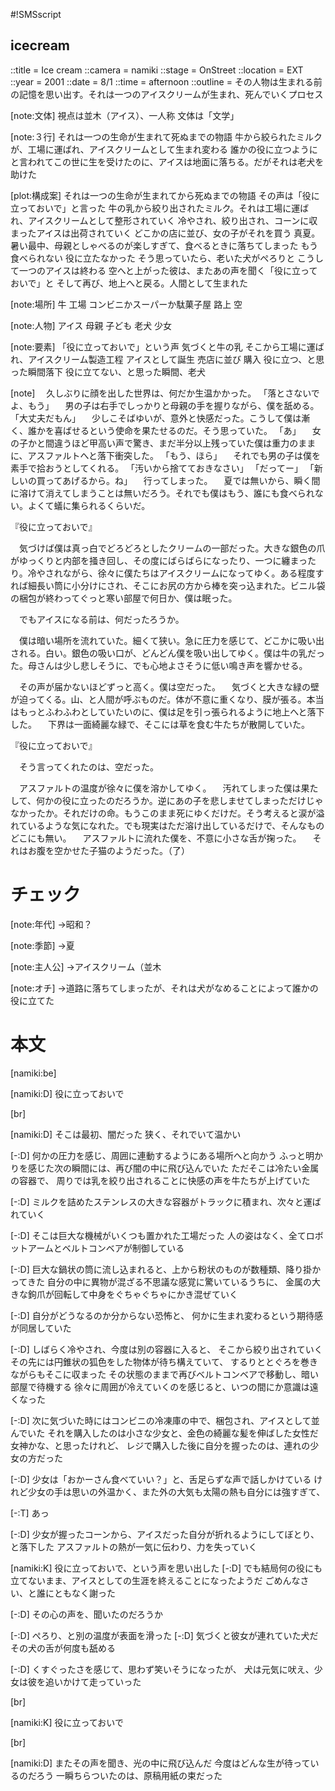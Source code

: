 #!SMSscript

## icecream

::title = Ice cream
::camera = namiki
::stage = OnStreet
::location = EXT
::year = 2001
::date = 8/1
::time = afternoon
::outline = その人物は生まれる前の記憶を思い出す。それは一つのアイスクリームが生まれ、死んでいくプロセス

[note:文体]
視点は並木（アイス）、一人称
文体は「文学」

[note:３行]
それは一つの生命が生まれて死ぬまでの物語
牛から絞られたミルクが、工場に運ばれ、アイスクリームとして生まれ変わる
誰かの役に立つようにと言われてこの世に生を受けたのに、アイスは地面に落ちる。だがそれは老犬を助けた

[plot:構成案]
それは一つの生命が生まれてから死ぬまでの物語
その声は「役に立っておいで」と言った
牛の乳から絞り出されたミルク。それは工場に運ばれ、アイスクリームとして整形されていく
冷やされ、絞り出され、コーンに収まったアイスは出荷されていく
どこかの店に並び、女の子がそれを買う
真夏。暑い最中、母親としゃべるのが楽しすぎて、食べるときに落ちてしまった
もう食べられない
役に立たなかった
そう思っていたら、老いた犬がぺろりと
こうして一つのアイスは終わる
空へと上がった彼は、またあの声を聞く「役に立っておいで」と
そして再び、地上へと戻る。人間として生まれた

[note:場所]
牛
工場
コンビニかスーパーか駄菓子屋
路上
空

[note:人物]
アイス
母親
子ども
老犬
少女

[note:要素]
「役に立っておいで」という声
気づくと牛の乳
そこから工場に運ばれ、アイスクリーム製造工程
アイスとして誕生
売店に並び
購入
役に立つ、と思った瞬間落下
役に立てない、と思った瞬間、老犬

[note]
　久しぶりに顔を出した世界は、何だか生温かかった。
「落とさないでよ、もう」
　男の子は右手でしっかりと母親の手を握りながら、僕を舐める。
「大丈夫だもん」
　少しこそばゆいが、意外と快感だった。こうして僕は漸く、誰かを喜ばせるという使命を果たせるのだ。そう思っていた。
「あ」
　女の子かと間違うほど甲高い声で驚き、まだ半分以上残っていた僕は重力のままに、アスファルトへと落下衝突した。
「もう、ほら」
　それでも男の子は僕を素手で拾おうとしてくれる。
「汚いから捨てておきなさい」
「だってー」
「新しいの買ってあげるから。ね」
　行ってしまった。
　夏では無いから、瞬く間に溶けて消えてしまうことは無いだろう。それでも僕はもう、誰にも食べられない。よくて蟻に集られるくらいだ。

『役に立っておいで』

　気づけば僕は真っ白でどろどろとしたクリームの一部だった。大きな銀色の爪がゆっくりと内部を掻き回し、その度にばらばらになったり、一つに纏まったり。冷やされながら、徐々に僕たちはアイスクリームになってゆく。ある程度すれば細長い筒に小分けにされ、そこにお尻の方から棒を突っ込まれた。ビニル袋の梱包が終わってぐっと寒い部屋で何日か、僕は眠った。

　でもアイスになる前は、何だったろうか。

　僕は暗い場所を流れていた。細くて狭い。急に圧力を感じて、どこかに吸い出される。白い。銀色の吸い口が、どんどん僕を吸い出してゆく。僕は牛の乳だった。母さんは少し悲しそうに、でも心地よさそうに低い鳴き声を響かせる。

　その声が届かないほどずっと高く。僕は空だった。
　気づくと大きな緑の壁が迫ってくる。山、と人間が呼ぶものだ。体が不意に重くなり、膜が張る。本当はもっとふわふわとしていたいのに、僕は足を引っ張られるように地上へと落下した。
　下界は一面綺麗な緑で、そこには草を食む牛たちが散開していた。

『役に立っておいで』

　そう言ってくれたのは、空だった。

　アスファルトの温度が徐々に僕を溶かしてゆく。
　汚れてしまった僕は果たして、何かの役に立ったのだろうか。逆にあの子を悲しませてしまっただけじゃなかったか。それだけの命。もうこのまま死にゆくだけだ。そう考えると涙が溢れているような気になれた。でも現実はただ溶け出しているだけで、そんなものどこにも無い。
　アスファルトに流れた僕を、不意に小さな舌が掬った。
　それはお腹を空かせた子猫のようだった。（了）

# チェック

[note:年代]
→昭和？

[note:季節]
→夏

[note:主人公]
→アイスクリーム（並木

[note:オチ]
→道路に落ちてしまったが、それは犬がなめることによって誰かの役に立てた

# 本文

[namiki:be]

[namiki:D]
役に立っておいで

[br]

[namiki:D]
そこは最初、闇だった
狭く、それでいて温かい

[-:D]
何かの圧力を感じ、周囲に連動するようにある場所へと向かう
ふっと明かりを感じた次の瞬間には、再び闇の中に飛び込んでいた
ただそこは冷たい金属の容器で、
周りでは乳を絞り出されることに快感の声を牛たちが上げていた

[-:D]
ミルクを詰めたステンレスの大きな容器がトラックに積まれ、次々と運ばれていく

[-:D]
そこは巨大な機械がいくつも置かれた工場だった
人の姿はなく、全てロボットアームとベルトコンベアが制御している

[-:D]
巨大な鍋状の筒に流し込まれると、上から粉状のものが数種類、降り掛かってきた
自分の中に異物が混ざる不思議な感覚に驚いているうちに、
金属の大きな鉤爪が回転して中身をぐちゃぐちゃにかき混ぜていく

[-:D]
自分がどうなるのか分からない恐怖と、
何かに生まれ変わるという期待感が同居していた

[-:D]
しばらく冷やされ、今度は別の容器に入ると、
そこから絞り出されていく
その先には円錐状の狐色をした物体が待ち構えていて、
するりととぐろを巻きながらもそこに収まった
その状態のままで再びベルトコンベアで移動し、暗い部屋で待機する
徐々に周囲が冷えていくのを感じると、いつの間にか意識は遠くなった

[-:D]
次に気づいた時にはコンビニの冷凍庫の中で、梱包され、アイスとして並んでいた
それを購入したのは小さな少女と、金色の綺麗な髪を伸ばした女性だ
女神かな、と思ったけれど、
レジで購入した後に自分を握ったのは、連れの少女の方だった

[-:D]
少女は「おかーさん食べていい？」と、舌足らずな声で話しかけている
けれど少女の手は思いの外温かく、また外の大気も太陽の熱も自分には強すぎて、

[-:T]
あっ

[-:D]
少女が握ったコーンから、アイスだった自分が折れるようにしてぼとり、と落下した
アスファルトの熱が一気に伝わり、力を失っていく

[namiki:K]
役に立っておいで、という声を思い出した
[-:D]
でも結局何の役にも立てないまま、アイスとしての生涯を終えることになったようだ
ごめんなさい、と誰にともなく謝った

[-:D]
その心の声を、聞いたのだろうか

[-:D]
ぺろり、と別の温度が表面を滑った
[-:D]
気づくと彼女が連れていた犬だ
その犬の舌が何度も舐める

[-:D]
くすぐったさを感じて、思わず笑いそうになったが、
犬は元気に吠え、少女は彼を追いかけて走っていった

[br]

[namiki:K]
役に立っておいで

[br]

[namiki:D]
またその声を聞き、光の中に飛び込んだ
今度はどんな生が待っているのだろう
一瞬ちらついたのは、原稿用紙の束だった

